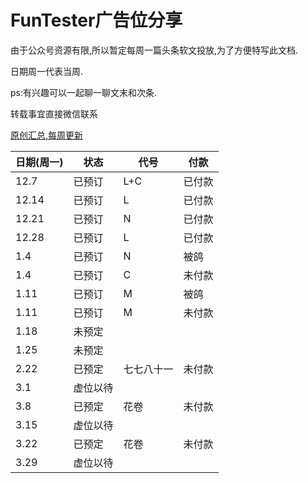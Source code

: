 # FunTester广告位分享

由于公众号资源有限,所以暂定每周一篇头条软文投放,为了方便特写此文档.

日期周一代表当周.

ps:有兴趣可以一起聊一聊文末和次条.

转载事宜直接微信联系

[原创汇总,每周更新](https://gitee.com/fanapi/tester/blob/okay/document/directory.markdown) 

|日期(周一)|状态|代号|付款|
|----|----|----|-----|
|12.7|已预订| L+C|已付款|
|12.14|已预订|L|已付款|
|12.21|已预订|N|已付款|
|12.28|已预订|L|已付款|
|1.4|已预订|N|被鸽|
|1.4|已预订|C|未付款|
|1.11|已预订|M|被鸽|
|1.11|已预订|M|未付款|
|1.18|未预定|||
|1.25|未预定|||
|2.22|已预定|七七八十一|未付款
|3.1|虚位以待||
|3.8|已预定|花卷|未付款
|3.15|虚位以待||
|3.22|已预定|花卷|未付款
|3.29|虚位以待||
